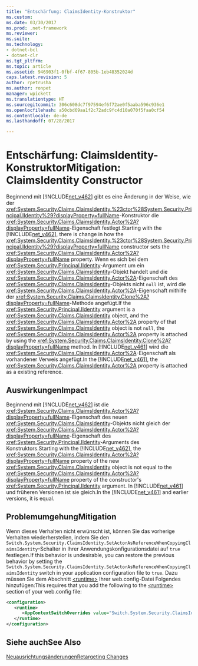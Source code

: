 ```yaml
---
title: "Entschärfung: ClaimsIdentity-Konstruktor"
ms.custom: 
ms.date: 03/30/2017
ms.prod: .net-framework
ms.reviewer: 
ms.suite: 
ms.technology:
- dotnet-bcl
- dotnet-clr
ms.tgt_pltfrm: 
ms.topic: article
ms.assetid: 946903f1-0fbf-4f67-805b-1eb48352024d
caps.latest.revision: 5
author: rpetrusha
ms.author: ronpet
manager: wpickett
ms.translationtype: HT
ms.sourcegitcommit: 306c608dc7f97594ef6f72ae0f5aaba596c936e1
ms.openlocfilehash: a50cbd69aa1f2c72adc9fc4d10a070f5faa0cf54
ms.contentlocale: de-de
ms.lasthandoff: 07/28/2017

---
```

# <a name="mitigation-claimsidentity-constructor"></a><span data-ttu-id="ca441-102">Entschärfung: ClaimsIdentity-Konstruktor</span><span class="sxs-lookup"><span data-stu-id="ca441-102">Mitigation: ClaimsIdentity Constructor</span></span>
<span data-ttu-id="ca441-103">Beginnend mit [!INCLUDE[net_v462](../../../includes/net-v462-md.md)] gibt es eine Änderung in der Weise, wie der <xref:System.Security.Claims.ClaimsIdentity.%23ctor%28System.Security.Principal.IIdentity%29?displayProperty=fullName>-Konstruktor die <xref:System.Security.Claims.ClaimsIdentity.Actor%2A?displayProperty=fullName>-Eigenschaft festlegt.</span><span class="sxs-lookup"><span data-stu-id="ca441-103">Starting with the [!INCLUDE[net_v462](../../../includes/net-v462-md.md)], there is change in how the <xref:System.Security.Claims.ClaimsIdentity.%23ctor%28System.Security.Principal.IIdentity%29?displayProperty=fullName> constructor sets the <xref:System.Security.Claims.ClaimsIdentity.Actor%2A?displayProperty=fullName> property.</span></span> <span data-ttu-id="ca441-104">Wenn es sich bei dem <xref:System.Security.Principal.IIdentity>-Argument um ein <xref:System.Security.Claims.ClaimsIdentity>-Objekt handelt und die <xref:System.Security.Claims.ClaimsIdentity.Actor%2A>-Eigenschaft des <xref:System.Security.Claims.ClaimsIdentity>-Objekts nicht `null` ist, wird die <xref:System.Security.Claims.ClaimsIdentity.Actor%2A>-Eigenschaft mithilfe der <xref:System.Security.Claims.ClaimsIdentity.Clone%2A?displayProperty=fullName>-Methode angefügt.</span><span class="sxs-lookup"><span data-stu-id="ca441-104">If the <xref:System.Security.Principal.IIdentity> argument is a <xref:System.Security.Claims.ClaimsIdentity> object, and the <xref:System.Security.Claims.ClaimsIdentity.Actor%2A> property of that <xref:System.Security.Claims.ClaimsIdentity> object is not `null`, the <xref:System.Security.Claims.ClaimsIdentity.Actor%2A> property is attached by using the <xref:System.Security.Claims.ClaimsIdentity.Clone%2A?displayProperty=fullName> method.</span></span> <span data-ttu-id="ca441-105">In [!INCLUDE[net_v461](../../../includes/net-v461-md.md)] wird die <xref:System.Security.Claims.ClaimsIdentity.Actor%2A>-Eigenschaft als vorhandener Verweis angefügt.</span><span class="sxs-lookup"><span data-stu-id="ca441-105">In the [!INCLUDE[net_v461](../../../includes/net-v461-md.md)], the <xref:System.Security.Claims.ClaimsIdentity.Actor%2A> property is attached as a  existing reference.</span></span>  
  
## <a name="impact"></a><span data-ttu-id="ca441-106">Auswirkungen</span><span class="sxs-lookup"><span data-stu-id="ca441-106">Impact</span></span>  
 <span data-ttu-id="ca441-107">Beginnend mit [!INCLUDE[net_v462](../../../includes/net-v462-md.md)] ist die <xref:System.Security.Claims.ClaimsIdentity.Actor%2A?displayProperty=fullName>-Eigenschaft des neuen <xref:System.Security.Claims.ClaimsIdentity>-Objekts nicht gleich der <xref:System.Security.Claims.ClaimsIdentity.Actor%2A?displayProperty=fullName>-Eigenschaft des <xref:System.Security.Principal.IIdentity>-Arguments des Konstruktors.</span><span class="sxs-lookup"><span data-stu-id="ca441-107">Starting with the [!INCLUDE[net_v462](../../../includes/net-v462-md.md)], the <xref:System.Security.Claims.ClaimsIdentity.Actor%2A?displayProperty=fullName> property of the new <xref:System.Security.Claims.ClaimsIdentity> object is not equal to the <xref:System.Security.Claims.ClaimsIdentity.Actor%2A?displayProperty=fullName> property of the constructor's <xref:System.Security.Principal.IIdentity> argument.</span></span> <span data-ttu-id="ca441-108">In [!INCLUDE[net_v461](../../../includes/net-v461-md.md)] und früheren Versionen ist sie gleich.</span><span class="sxs-lookup"><span data-stu-id="ca441-108">In the [!INCLUDE[net_v461](../../../includes/net-v461-md.md)] and earlier versions, it is equal.</span></span>  
  
## <a name="mitigation"></a><span data-ttu-id="ca441-109">Problemumgehung</span><span class="sxs-lookup"><span data-stu-id="ca441-109">Mitigation</span></span>  
 <span data-ttu-id="ca441-110">Wenn dieses Verhalten nicht erwünscht ist, können Sie das vorherige Verhalten wiederherstellen, indem Sie den `Switch.System.Security.ClaimsIdentity.SetActorAsReferenceWhenCopyingClaimsIdentity`-Schalter in Ihrer Anwendungskonfigurationsdatei auf `true` festlegen.</span><span class="sxs-lookup"><span data-stu-id="ca441-110">If this behavior is undesirable, you can restore the previous behavior by setting the `Switch.System.Security.ClaimsIdentity.SetActorAsReferenceWhenCopyingClaimsIdentity` switch in your application configuration file to `true`.</span></span> <span data-ttu-id="ca441-111">Dazu müssen Sie dem Abschnitt [\<runtime>](../../../docs/framework/configure-apps/file-schema/runtime/runtime-element.md) Ihrer web.config-Datei Folgendes hinzufügen:</span><span class="sxs-lookup"><span data-stu-id="ca441-111">This requires that you add the following to  the [\<runtime>](../../../docs/framework/configure-apps/file-schema/runtime/runtime-element.md) section of your web.config file:</span></span>  
  
```xml  
<configuration>  
   <runtime>  
      <AppContextSwitchOverrides value="Switch.System.Security.ClaimsIdentity.SetActorAsReferenceWhenCopyingClaimsIdentity=true" />  
   </runtime>  
</configuration>  
```  
  
## <a name="see-also"></a><span data-ttu-id="ca441-112">Siehe auch</span><span class="sxs-lookup"><span data-stu-id="ca441-112">See Also</span></span>  
 [<span data-ttu-id="ca441-113">Neuausrichtungsänderungen</span><span class="sxs-lookup"><span data-stu-id="ca441-113">Retargeting Changes</span></span>](../../../docs/framework/migration-guide/retargeting-changes-in-the-net-framework-4-6.md)

